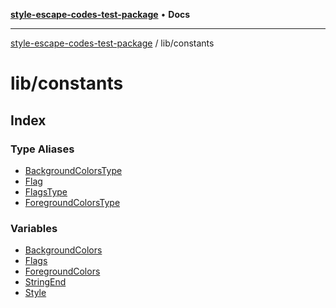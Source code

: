 [**style-escape-codes-test-package**](../../README.md) • **Docs**

***

[style-escape-codes-test-package](../../modules.md) / lib/constants

# lib/constants

## Index

### Type Aliases

- [BackgroundColorsType](type-aliases/BackgroundColorsType.md)
- [Flag](type-aliases/Flag.md)
- [FlagsType](type-aliases/FlagsType.md)
- [ForegroundColorsType](type-aliases/ForegroundColorsType.md)

### Variables

- [BackgroundColors](variables/BackgroundColors.md)
- [Flags](variables/Flags.md)
- [ForegroundColors](variables/ForegroundColors.md)
- [StringEnd](variables/StringEnd.md)
- [Style](variables/Style.md)

